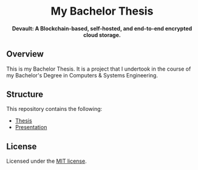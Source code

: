 <h1 align="center">My Bachelor Thesis</h1>

<h4 align="center">Devault: A Blockchain-based, self-hosted, and end-to-end encrypted cloud storage.</h4>


## Overview

This is my Bachelor Thesis. It is a project that I undertook in the course of my Bachelor's Degree in Computers & Systems Engineering.

## Structure

This repository contains the following:

- [Thesis](thesis)
- [Presentation](presentation)

## License

Licensed under the [MIT license](LICENSE).

